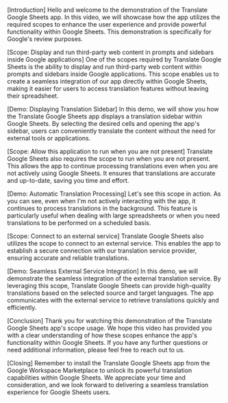 [Introduction]
Hello and welcome to the demonstration of the Translate Google Sheets app. In this video, we will showcase how the app utilizes the required scopes to enhance the user experience and provide powerful functionality within Google Sheets. This demonstration is specifically for Google's review purposes.

[Scope: Display and run third-party web content in prompts and sidebars inside Google applications]
One of the scopes required by Translate Google Sheets is the ability to display and run third-party web content within prompts and sidebars inside Google applications. This scope enables us to create a seamless integration of our app directly within Google Sheets, making it easier for users to access translation features without leaving their spreadsheet.

[Demo: Displaying Translation Sidebar]
In this demo, we will show you how the Translate Google Sheets app displays a translation sidebar within Google Sheets. By selecting the desired cells and opening the app's sidebar, users can conveniently translate the content without the need for external tools or applications.

[Scope: Allow this application to run when you are not present]
Translate Google Sheets also requires the scope to run when you are not present. This allows the app to continue processing translations even when you are not actively using Google Sheets. It ensures that translations are accurate and up-to-date, saving you time and effort.

[Demo: Automatic Translation Processing]
Let's see this scope in action. As you can see, even when I'm not actively interacting with the app, it continues to process translations in the background. This feature is particularly useful when dealing with large spreadsheets or when you need translations to be performed on a scheduled basis.

[Scope: Connect to an external service]
Translate Google Sheets also utilizes the scope to connect to an external service. This enables the app to establish a secure connection with our translation service provider, ensuring accurate and reliable translations.

[Demo: Seamless External Service Integration]
In this demo, we will demonstrate the seamless integration of the external translation service. By leveraging this scope, Translate Google Sheets can provide high-quality translations based on the selected source and target languages. The app communicates with the external service to retrieve translations quickly and efficiently.

[Conclusion]
Thank you for watching this demonstration of the Translate Google Sheets app's scope usage. We hope this video has provided you with a clear understanding of how these scopes enhance the app's functionality within Google Sheets. If you have any further questions or need additional information, please feel free to reach out to us.

[Closing]
Remember to install the Translate Google Sheets app from the Google Workspace Marketplace to unlock its powerful translation capabilities within Google Sheets. We appreciate your time and consideration, and we look forward to delivering a seamless translation experience for Google Sheets users.

